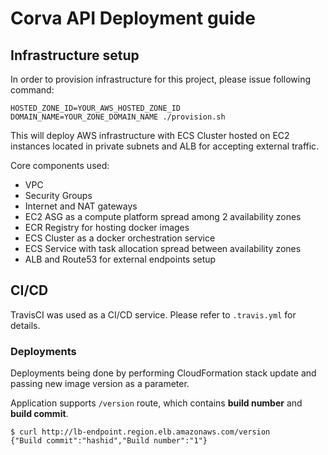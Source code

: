 # Corva API Deployment guide

## Infrastructure setup

In order to provision infrastructure for this project, please issue following command:

```
HOSTED_ZONE_ID=YOUR_AWS_HOSTED_ZONE_ID DOMAIN_NAME=YOUR_ZONE_DOMAIN_NAME ./provision.sh
```

This will deploy AWS infrastructure with ECS Cluster hosted on EC2 instances located in private subnets and ALB for accepting external traffic.

Core components used:

- VPC
- Security Groups
- Internet and NAT gateways
- EC2 ASG as a compute platform spread among 2 availability zones
- ECR Registry for hosting docker images
- ECS Cluster as a docker orchestration service
- ECS Service with task allocation spread between availability zones
- ALB and Route53 for external endpoints setup

## CI/CD

TravisCI was used as a CI/CD service.
Please refer to `.travis.yml` for details.

### Deployments

Deployments being done by performing CloudFormation stack update and passing new image version as a parameter.

Application supports `/version` route, which contains **build number** and **build commit**.

```
$ curl http://lb-endpoint.region.elb.amazonaws.com/version
{"Build commit":"hashid","Build number":"1"}
```